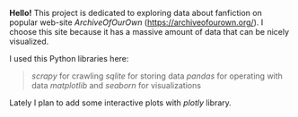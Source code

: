 **Hello!** 
This project is dedicated to exploring data about fanfiction on popular web-site _ArchiveOfOurOwn_ (https://archiveofourown.org/). I choose this site because it has a massive amount of data that can be nicely visualized.  

I used this Python libraries here: 
> _scrapy_ for crawling 
> _sqlite_ for storing data
> _pandas_ for operating with data 
> _matplotlib_ and _seaborn_ for visualizations 

Lately I plan to add some interactive plots with _plotly_ library. 
